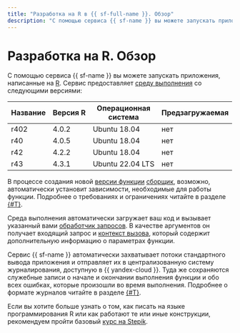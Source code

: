 ```yaml
---
title: "Разработка на R в {{ sf-full-name }}. Обзор"
description: "С помощью сервиса {{ sf-name }} вы можете запускать приложения, написанные на R. Сервис предоставляет среду выполнения с версией языка 4.0.5 и операционной системой Ubuntu 18.04."
---
```


# Разработка на R. Обзор

С помощью сервиса {{ sf-name }} вы можете запускать приложения, написанные на [R](https://www.r-project.org/index.html). Сервис предоставляет [среду выполнения](../../concepts/runtime/index.md) со следующими версиями:

| Название | Версия R | Операционная <br>система | Предзагружаемая |
|----|----|----|----|
| r402 | 4.0.2 | Ubuntu 18.04 | нет |
| r40 | 4.0.5 | Ubuntu 18.04 | нет |
| r42 | 4.2.2 | Ubuntu 18.04 | нет |
| r43 | 4.3.1 | Ubuntu 22.04 LTS | нет |

В процессе создания новой [версии функции](../../concepts/function.md#version) [сборщик](../../concepts/builder.md), возможно, автоматически установит зависимости, необходимые для работы функции. Подробнее о требованиях и ограничениях читайте в разделе [{#T}](dependencies.md).

Среда выполнения автоматически загружает ваш код и вызывает указанный вами [обработчик запросов](handler.md). В качестве аргументов он получает входящий запрос и [контекст вызова](context.md), который содержит дополнительную информацию о параметрах функции.

Сервис {{ sf-name }} автоматически захватывает потоки стандартного вывода приложения и отправляет их в централизованную систему журналирования, доступную в {{ yandex-cloud }}. Туда же сохраняются служебные записи о начале и окончании выполнения функции и обо всех ошибках, которые произошли во время выполнения. Подробнее о формате журналов читайте в разделе [{#T}](logging.md).

Если вы хотите больше узнать о том, как писать на языке программирования R или как работают те или иные конструкции, рекомендуем пройти базовый [курс на Stepik](https://stepik.org/course/497/promo).
